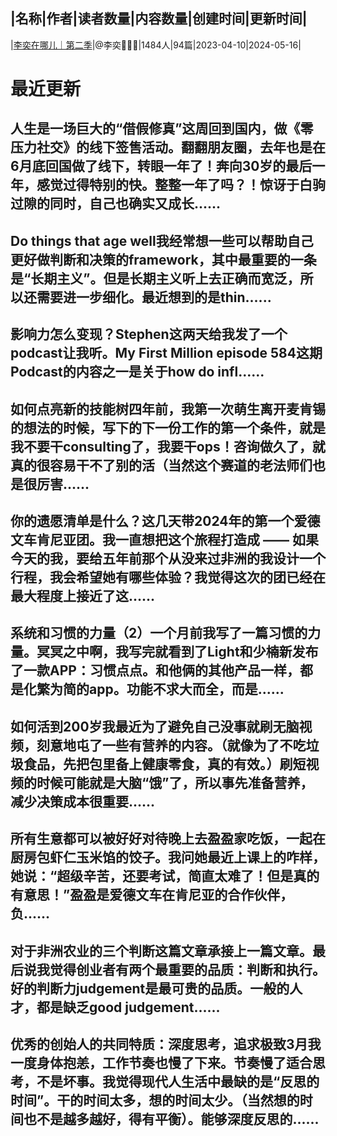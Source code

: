 |名称|作者|读者数量|内容数量|创建时间|更新时间|
---
|[李奕在哪儿｜第二季](https://xiaobot.net/p/whereisyi2?refer=0b133df9-27dc-423b-8101-639049001c13)|@李奕👩🏻‍🌾|1484人|94篇|2023-04-10|2024-05-16|

# 最近更新
## 人生是一场巨大的“借假修真”这周回到国内，做《零压力社交》的线下签售活动。翻翻朋友圈，去年也是在6月底回国做了线下，转眼一年了！奔向30岁的最后一年，感觉过得特别的快。整整一年了吗？！惊讶于白驹过隙的同时，自己也确实又成长......
## Do things that age well我经常想一些可以帮助自己更好做判断和决策的framework，其中最重要的一条是“长期主义”。但是长期主义听上去正确而宽泛，所以还需要进一步细化。最近想到的是thin......
## 影响力怎么变现？Stephen这两天给我发了一个podcast让我听。My First Million episode 584这期Podcast的内容之一是关于how do infl......
## 如何点亮新的技能树四年前，我第一次萌生离开麦肯锡的想法的时候，写下的下一份工作的第一个条件，就是我不要干consulting了，我要干ops！咨询做久了，就真的很容易干不了别的活（当然这个赛道的老法师们也是很厉害......
## 你的遗愿清单是什么？这几天带2024年的第一个爱德文车肯尼亚团。我一直想把这个旅程打造成 —— 如果今天的我，要给五年前那个从没来过非洲的我设计一个行程，我会希望她有哪些体验？我觉得这次的团已经在最大程度上接近了这......
## 系统和习惯的力量（2）一个月前我写了一篇习惯的力量。冥冥之中啊，我写完就看到了Light和少楠新发布了一款APP：习惯点点。和他俩的其他产品一样，都是化繁为简的app。功能不求大而全，而是......
## 如何活到200岁我最近为了避免自己没事就刷无脑视频，刻意地屯了一些有营养的内容。（就像为了不吃垃圾食品，先把包里备上健康零食，真的有效。）刷短视频的时候可能就是大脑“饿”了，所以事先准备营养，减少决策成本很重要......
## 所有生意都可以被好好对待晚上去盈盈家吃饭，一起在厨房包虾仁玉米馅的饺子。我问她最近上课上的咋样，她说：“超级辛苦，还要考试，简直太难了！但是真的有意思！”盈盈是爱德文车在肯尼亚的合作伙伴，负......
## 对于非洲农业的三个判断这篇文章承接上一篇文章。最后说我觉得创业者有两个最重要的品质：判断和执行。好的判断力judgement是最可贵的品质。一般的人才，都是缺乏good judgement......
## 优秀的创始人的共同特质：深度思考，追求极致3月我一度身体抱恙，工作节奏也慢了下来。节奏慢了适合思考，不是坏事。我觉得现代人生活中最缺的是“反思的时间”。干的时间太多，想的时间太少。（当然想的时间也不是越多越好，得有平衡）。能够深度反思的......

